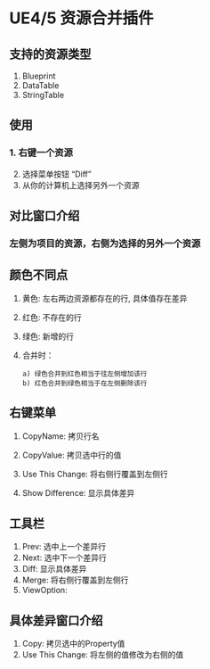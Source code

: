 # UE4/5 资源合并插件

## 支持的资源类型

1. Blueprint
2. DataTable
3. StringTable

## 使用

### 1. 右键一个资源

2. 选择菜单按钮 “Diff”
3. 从你的计算机上选择另外一个资源

## 对比窗口介绍

### 左侧为项目的资源，右侧为选择的另外一个资源


## 颜色不同点

1. 黄色: 左右两边资源都存在的行, 具体值存在差异

2. 红色: 不存在的行

3. 绿色: 新增的行

4. 合并时：
    ```
    a) 绿色合并到红色相当于往左侧增加该行
    b) 红色合并到绿色相当于在左侧删除该行
    ```

## 右键菜单

1. CopyName: 拷贝行名
2. CopyValue: 拷贝选中行的值


3. Use This Change: 将右侧行覆盖到左侧行
4. Show Difference: 显示具体差异

## 工具栏

1. Prev: 选中上一个差异行
2. Next: 选中下一个差异行
3. Diff: 显示具体差异
4. Merge: 将右侧行覆盖到左侧行
5. ViewOption:

## 具体差异窗口介绍

1. Copy: 拷贝选中的Property值
2. Use This Change: 将左侧的值修改为右侧的值



